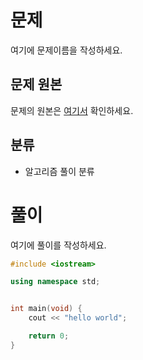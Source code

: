 # 문제
여기에 문제이름을 작성하세요.
## 문제 원본
문제의 원본은 [여기서](https://www.acmicpc.net/problem/) 확인하세요.

## 분류
* 알고리즘 풀이 분류

# 풀이

여기에 풀이를 작성하세요.

``` c++
#include <iostream>

using namespace std;


int main(void) {
    cout << "hello world";

    return 0;
}
```
